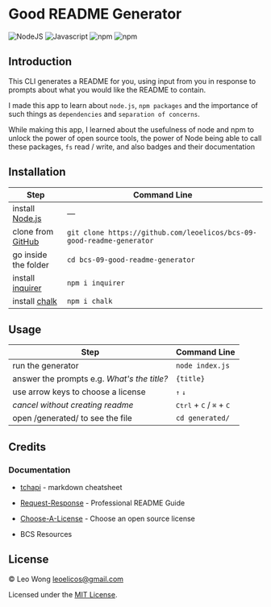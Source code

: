 # Good README Generator

![NodeJS](https://img.shields.io/badge/16.14.2-0?label=node.js&labelColor=white&color=black) ![Javascript](https://img.shields.io/badge/ES6-0?label=javascript&labelColor=white&color=black) ![npm](https://img.shields.io/badge/8.x-0?label=npm&labelColor=white&color=black) ![npm](https://img.shields.io/badge/8.2.2-0?label=inquirer&labelColor=white&color=black)

## Introduction

This CLI generates a README for you, using input from you in response to prompts about what you would like the README to contain.

I made this app to learn about `node.js`, `npm packages` and the importance of such things as `dependencies` and `separation of concerns`.

While making this app, I learned about the usefulness of node and npm to unlock the power of open source tools, the power of Node being able to call these packages, `fs` read / write, and also badges and their documentation

## Installation

| Step                                                                           | Command Line                                                          |
| ------------------------------------------------------------------------------ | --------------------------------------------------------------------- |
| install [Node.js](https://nodejs.org/en/download/)                             | —                                                                     |
| clone from [GitHub](https://github.com/leoelicos/bcs-09-good-readme-generator) | `git clone https://github.com/leoelicos/bcs-09-good-readme-generator` |
| go inside the folder                                                           | `cd bcs-09-good-readme-generator`                                     |
| install [inquirer](https://www.npmjs.com/package/inquirer)                     | `npm i inquirer`                                                      |
| install [chalk](https://www.npmjs.com/package/chalk)                           | `npm i chalk`                                                         |

## Usage

| Step                                        | Command Line                                                 |
| ------------------------------------------- | ------------------------------------------------------------ |
| run the generator                           | `node index.js`                                              |
| answer the prompts e.g. _What's the title?_ | `{title}`                                                    |
| use arrow keys to choose a license          | <kbd>↑</kbd> <kbd>↓</kbd>                                    |
| _cancel without creating readme_            | <kbd>Ctrl</kbd> + <kbd>C</kbd> / <kbd>⌘</kbd> + <kbd>C</kbd> |
| open /generated/ to see the file            | `cd generated/`                                              |

## Credits

### Documentation

-  [tchapi](https://github.com/tchapi/markdown-cheatsheet/blob/master/README.md) - markdown cheatsheet
-  [Request-Response](https://coding-boot-camp.github.io/full-stack/github/professional-readme-guide) - Professional README Guide
-  [Choose-A-License](https://choosealicense.com/) - Choose an open source license

-  BCS Resources

## License

&copy; Leo Wong <leoelicos@gmail.com>

Licensed under the [MIT License](./LICENSE).
